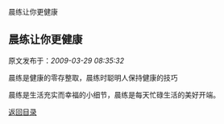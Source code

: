 晨练让你更健康
## 晨练让你更健康

 原文发布于：*2009-03-29 08:35:32*

晨练是健康的零存整取，晨练时聪明人保持健康的技巧

晨练是生活充实而幸福的小细节，晨练是每天忙碌生活的美好开端。

[返回目录](index.html)
